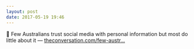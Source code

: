 ```yaml
---
layout: post
date: 2017-05-19 19:46
---
```

🔗 Few Australians trust social media with personal information but most do little about it — [theconversation.com/few-austr...](http://theconversation.com/few-australians-trust-social-media-with-personal-information-but-most-do-little-about-it-78005)
